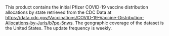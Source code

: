 This product contains the initial Pfizer COVID-19 vaccine distribution allocations by state retrieved from the CDC Data at https://data.cdc.gov/Vaccinations/COVID-19-Vaccine-Distribution-Allocations-by-Juris/b7pe-5nws. The geographic coverage of the dataset is the United States. The update frequency is weekly.